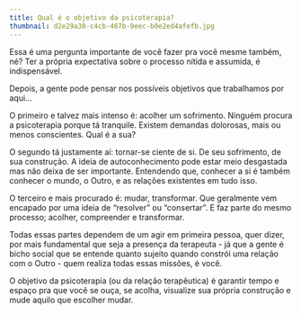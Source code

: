 ```yaml
---
title: Qual é o objetivo da psicoterapia?
thumbnail: d2e29a30-c4cb-467b-9eec-b0e2ed4afefb.jpg
---
```

<!--StartFragment-->

Essa é uma pergunta importante de você fazer pra você mesme também, né? Ter a própria expectativa sobre o processo nítida e assumida, é indispensável.

Depois, a gente pode pensar nos possíveis objetivos que trabalhamos por aqui…

O primeiro e talvez mais intenso é: acolher um sofrimento. Ninguém procura a psicoterapia porque tá tranquile. Existem demandas dolorosas, mais ou menos conscientes. Qual é a sua?

O segundo tá justamente aí: tornar-se ciente de si. De seu sofrimento, de sua construção. A ideia de autoconhecimento pode estar meio desgastada mas não deixa de ser importante. Entendendo que, conhecer a si é também conhecer o mundo, o Outro, e as relações existentes em tudo isso.

O terceiro e mais procurado é: mudar, transformar. Que geralmente vem encapado por uma ideia de “resolver” ou “consertar”. E faz parte do mesmo processo; acolher, compreender e transformar.

Todas essas partes dependem de um agir em primeira pessoa, quer dizer, por mais fundamental que seja a presença da terapeuta - já que a gente é bicho social que se entende quanto sujeito quando constrói uma relação com o Outro - quem realiza todas essas missões, é você.

O objetivo da psicoterapia (ou da relação terapêutica) é garantir tempo e espaço pra que você se ouça, se acolha, visualize sua própria construção e mude aquilo que escolher mudar.

<!--EndFragment-->